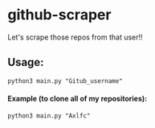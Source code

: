 # github-scraper
Let's scrape those repos from that user!!


## Usage:
<code>python3 main.py "Gitub_username"</code>

#### Example (to clone all of my repositories):
<code>python3 main.py "Axlfc"</code>
